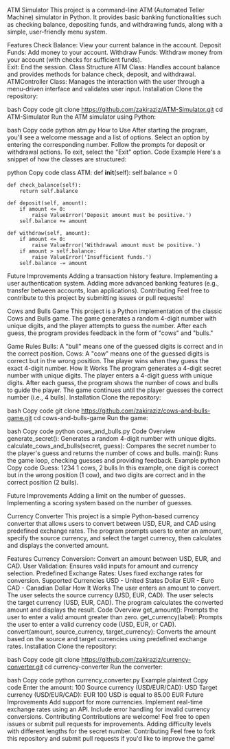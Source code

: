 
ATM Simulator
This project is a command-line ATM (Automated Teller Machine) simulator in Python. It provides basic banking functionalities such as checking balance, depositing funds, and withdrawing funds, along with a simple, user-friendly menu system.

Features
Check Balance: View your current balance in the account.
Deposit Funds: Add money to your account.
Withdraw Funds: Withdraw money from your account (with checks for sufficient funds).  
Exit: End the session.
Class Structure
ATM Class: Handles account balance and provides methods for balance check, deposit, and withdrawal.
ATMController Class: Manages the interaction with the user through a menu-driven interface and validates user input.
Installation
Clone the repository:

bash
Copy code
git clone https://github.com/zakiraziz/ATM-Simulator.git
cd ATM-Simulator
Run the ATM simulator using Python:

bash
Copy code
python atm.py
How to Use
After starting the program, you'll see a welcome message and a list of options.
Select an option by entering the corresponding number.
Follow the prompts for deposit or withdrawal actions.
To exit, select the "Exit" option.
Code Example
Here's a snippet of how the classes are structured:

python
Copy code
class ATM:
    def __init__(self):
        self.balance = 0

    def check_balance(self):
        return self.balance

    def deposit(self, amount):
        if amount <= 0:
            raise ValueError('Deposit amount must be positive.')
        self.balance += amount

    def withdraw(self, amount):
        if amount <= 0:
            raise ValueError('Withdrawal amount must be positive.')
        if amount > self.balance:
            raise ValueError('Insufficient funds.')
        self.balance -= amount
Future Improvements
Adding a transaction history feature.
Implementing a user authentication system.
Adding more advanced banking features (e.g., transfer between accounts, loan applications).
Contributing
Feel free to contribute to this project by submitting issues or pull requests!


Cows and Bulls Game
This project is a Python implementation of the classic Cows and Bulls game. The game generates a random 4-digit number with unique digits, and the player attempts to guess the number. After each guess, the program provides feedback in the form of "cows" and "bulls."

Game Rules
Bulls: A "bull" means one of the guessed digits is correct and in the correct position.
Cows: A "cow" means one of the guessed digits is correct but in the wrong position.
The player wins when they guess the exact 4-digit number.
How It Works
The program generates a 4-digit secret number with unique digits.
The player enters a 4-digit guess with unique digits.
After each guess, the program shows the number of cows and bulls to guide the player.
The game continues until the player guesses the correct number (i.e., 4 bulls).
Installation
Clone the repository:

bash
Copy code
git clone https://github.com/zakiraziz/cows-and-bulls-game.git
cd cows-and-bulls-game
Run the game:

bash
Copy code
python cows_and_bulls.py
Code Overview
generate_secret(): Generates a random 4-digit number with unique digits.
calculate_cows_and_bulls(secret, guess): Compares the secret number to the player's guess and returns the number of cows and bulls.
main(): Runs the game loop, checking guesses and providing feedback.
Example
python
Copy code
Guess: 1234
1 cows, 2 bulls
In this example, one digit is correct but in the wrong position (1 cow), and two digits are correct and in the correct position (2 bulls).

Future Improvements
Adding a limit on the number of guesses.
Implementing a scoring system based on the number of guesses.

Currency Converter
This project is a simple Python-based currency converter that allows users to convert between USD, EUR, and CAD using predefined exchange rates. The program prompts users to enter an amount, specify the source currency, and select the target currency, then calculates and displays the converted amount.

Features
Currency Conversion: Convert an amount between USD, EUR, and CAD.
User Validation: Ensures valid inputs for amount and currency selection.
Predefined Exchange Rates: Uses fixed exchange rates for conversion.
Supported Currencies
USD - United States Dollar
EUR - Euro
CAD - Canadian Dollar
How It Works
The user enters an amount to convert.
The user selects the source currency (USD, EUR, CAD).
The user selects the target currency (USD, EUR, CAD).
The program calculates the converted amount and displays the result.
Code Overview
get_amount(): Prompts the user to enter a valid amount greater than zero.
get_currency(label): Prompts the user to enter a valid currency code (USD, EUR, or CAD).
convert(amount, source_currency, target_currency): Converts the amount based on the source and target currencies using predefined exchange rates.
Installation
Clone the repository:

bash
Copy code
git clone https://github.com/zakiraziz/currency-converter.git
cd currency-converter
Run the converter:

bash
Copy code
python currency_converter.py
Example
plaintext
Copy code
Enter the amount: 100
Source currency (USD/EUR/CAD): USD
Target currency (USD/EUR/CAD): EUR
100 USD is equal to 85.00 EUR
Future Improvements
Add support for more currencies.
Implement real-time exchange rates using an API.
Include error handling for invalid currency conversions.
Contributing
Contributions are welcome! Feel free to open issues or submit pull requests for improvements.
Adding difficulty levels with different lengths for the secret number.
Contributing
Feel free to fork this repository and submit pull requests if you'd like to improve the game!


